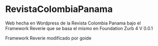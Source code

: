 RevistaColombiaPanama
=====================

Web hecha en Wordpress de la Revista Colombia Panama bajo el Framework Reverie que se basa el mismo en Foundation Zurb 4
V 0.0.1

Framework Reverie modificado por goide
